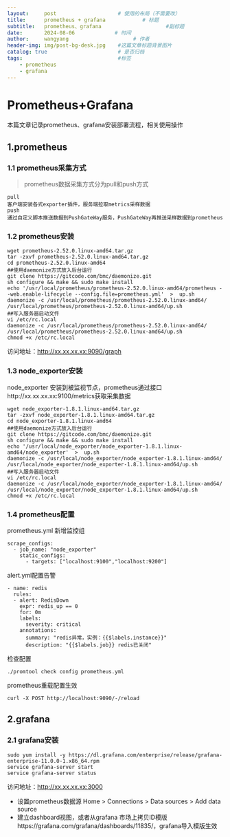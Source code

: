 ```yaml
---
layout:     post                    # 使用的布局（不需要改）
title:      prometheus + grafana            # 标题 
subtitle:   prometheus、grafana                     #副标题
date:       2024-08-06             # 时间
author:     wangyang                     # 作者
header-img: img/post-bg-desk.jpg    #这篇文章标题背景图片
catalog: true                       # 是否归档
tags:                               #标签
    - prometheus
    - grafana
---
```



Prometheus+Grafana
=================
本篇文章记录prometheus、grafana安装部署流程，相关使用操作

1.prometheus
--------------------------

### 1.1 prometheus采集方式

> prometheus数据采集方式分为pull和push方式

```
pull    
客户端安装各式exporter插件，服务端拉取metrics采样数据
push
通过自定义脚本推送数据到PushGateWay服务，PushGateWay再推送采样数据到prometheus
```


### 1.2 prometheus安装

```
wget prometheus-2.52.0.linux-amd64.tar.gz
tar -zxvf prometheus-2.52.0.linux-amd64.tar.gz
cd prometheus-2.52.0.linux-amd64
##使用daemonize方式放入后台运行
git clone https://gitcode.com/bmc/daemonize.git
sh configure && make && sudo make install
echo '/usr/local/prometheus/prometheus-2.52.0.linux-amd64/prometheus --web.enable-lifecycle --config.file=prometheus.yml'  >  up.sh
daemonize -c /usr/local/prometheus/prometheus-2.52.0.linux-amd64/ /usr/local/prometheus/prometheus-2.52.0.linux-amd64/up.sh
##写入服务器启动文件
vi /etc/rc.local
daemonize -c /usr/local/prometheus/prometheus-2.52.0.linux-amd64/ /usr/local/prometheus/prometheus-2.52.0.linux-amd64/up.sh
chmod +x /etc/rc.local
```

访问地址：http://xx.xx.xx.xx:9090/graph

### 1.3 node_exporter安装

node_exporter 安装到被监视节点，prometheus通过接口http://xx.xx.xx.xx:9100/metrics获取采集数据

	wget node_exporter-1.8.1.linux-amd64.tar.gz
	tar -zxvf node_exporter-1.8.1.linux-amd64.tar.gz
	cd node_exporter-1.8.1.linux-amd64
	##使用daemonize方式放入后台运行
	git clone https://gitcode.com/bmc/daemonize.git
	sh configure && make && sudo make install
	echo '/usr/local/node_exporter/node_exporter-1.8.1.linux-amd64/node_exporter'  >  up.sh
	daemonize -c /usr/local/node_exporter/node_exporter-1.8.1.linux-amd64/ /usr/local/node_exporter/node_exporter-1.8.1.linux-amd64/up.sh
	##写入服务器启动文件
	vi /etc/rc.local
	daemonize -c /usr/local/node_exporter/node_exporter-1.8.1.linux-amd64/ /usr/local/node_exporter/node_exporter-1.8.1.linux-amd64/up.sh
	chmod +x /etc/rc.local

### 1.4 prometheus配置

prometheus.yml 新增监控组

```
scrape_configs:
  - job_name: "node_exporter"
    static_configs:
      - targets: ["localhost:9100","localhost:9200"]
```

alert.yml配置告警

```
- name: redis
  rules:
  - alert: RedisDown
    expr: redis_up == 0
    for: 0m
    labels:
      severity: critical
    annotations:
      summary: "redis异常，实例：{{$labels.instance}}"
      description: "{{$labels.job}} redis已关闭"
```

检查配置

```
./promtool check config prometheus.yml
```

prometheus重载配置生效

```
curl -X POST http://localhost:9090/-/reload 
```



2.grafana
--------------------------

### 2.1 grafana安装

    sudo yum install -y https://dl.grafana.com/enterprise/release/grafana-enterprise-11.0.0-1.x86_64.rpm
    service grafana-server start
    service grafana-server status

访问地址：http://xx.xx.xx.xx:3000

- 设置prometheus数据源 Home > Connections > Data sources > Add data source
- 建立dashboard视图，或者从grafana 市场上拷贝ID模版https://grafana.com/grafana/dashboards/11835/，grafana导入模版生效

 




